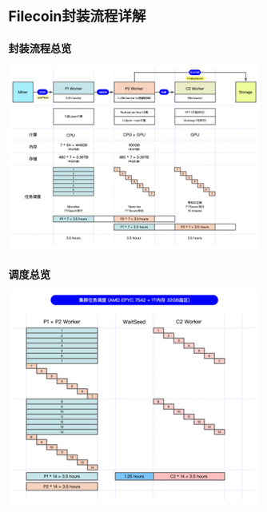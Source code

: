 # Filecoin封装流程详解

## 封装流程总览
![Distributed Miner](../images/mining-process.png)

## 调度总览
![Distributed Miner](../images/schedule-amd7542-32.png)